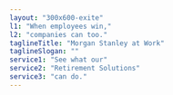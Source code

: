 ```yaml
---
layout: "300x600-exite"
l1: "When employees win,"
l2: "companies can too."
taglineTitle: "Morgan Stanley at Work"
taglineSlogan: ""
service1: "See what our"
service2: "Retirement Solutions"
service3: "can do."
---
```

 